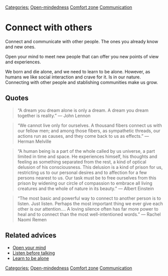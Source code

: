 [Categories:](../Categories/index.md) [Open-mindedness](../Categories/Open-mindedness.md) [Comfort zone](../Categories/Comfort%20zone.md) [Communication](../Categories/Communication.md)
# Connect with others

Connect and communicate with other people. The ones you already know and new ones.

Open your mind to meet new people that can offer you new points of view and experiences.

We born and die alone, and we need to learn to be alone. However, as humans we like social interaction and crave for it. Is in our nature. Connecting with other people and stablishing communities make us grow.

## Quotes

> “A dream you dream alone is only a dream. A dream you dream together is reality.” ― John Lennon

> “We cannot live only for ourselves. A thousand fibers connect us with our fellow men; and among those fibers, as sympathetic threads, our actions run as causes, and they come back to us as effects.” ― Herman Melville

> “A human being is a part of the whole called by us universe, a part limited in time and space. He experiences himself, his thoughts and feeling as something separated from the rest, a kind of optical delusion of his consciousness. This delusion is a kind of prison for us, restricting us to our personal desires and to affection for a few persons nearest to us. Our task must be to free ourselves from this prison by widening our circle of compassion to embrace all living creatures and the whole of nature in its beauty.” ― Albert Einstein

> “The most basic and powerful way to connect to another person is to listen. Just listen. Perhaps the most important thing we ever give each other is our attention…. A loving silence often has far more power to heal and to connect than the most well-intentioned words.” ― Rachel Naomi Remen

## Related advices

- [Open your mind](../Open%20your%20mind/index.md)
- [Listen before talking](../Listen%20before%20talking/index.md)
- [Learn to be alone](../Learn%20to%20be%20alone/index.md)

[Categories:](../Categories/index.md) [Open-mindedness](../Categories/Open-mindedness.md) [Comfort zone](../Categories/Comfort%20zone.md) [Communication](../Categories/Communication.md)